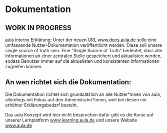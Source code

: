 # Dokumentation

## WORK IN PROGRESS

aula interne Erklärung: Unter der neuen URL www.docs.aula.de solle eine umfassende Nutzer-Dokumentation veröffentlicht werden. Diese soll unsere single source of truth sein. Eine "Single Source of Truth" bedeutet, dass alle Informationen an einer zentralen Stelle gespeichert und aktualisiert werden, sodass Benutzer immer auf die aktuellsten und konsistenten Informationen zugreifen können.

## An wen richtet sich die Dokumentation:

Die Dokumentation richtet sich grundsätzlich an alle Nutzer\*innen von aula, allerdings mit Fokus auf den Administrator\*innen, weil bei diesen ein erhöhter Erklärungsbedarf besteht.

Das aula Konzept wird hier nicht besprochen dafür gibt es die Kurse auf unserer Lernplatform www.learning.aula.de und unsere Website www.aula.de
